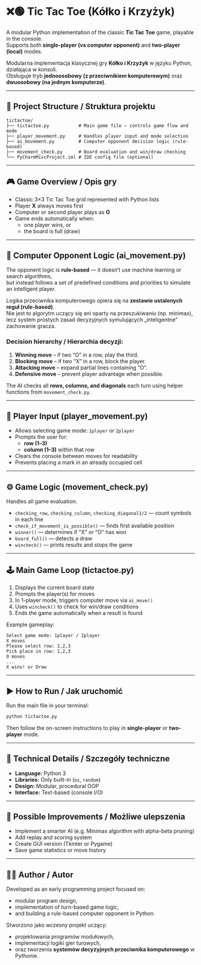 # ❌🟢 Tic Tac Toe (Kółko i Krzyżyk)

A modular Python implementation of the classic **Tic Tac Toe** game, playable in the console.  
Supports both **single-player (vs computer opponent)** and **two-player (local)** modes.

Modularna implementacja klasycznej gry **Kółko i Krzyżyk** w języku Python, działająca w konsoli.  
Obsługuje tryb **jednoosobowy (z przeciwnikiem komputerowym)** oraz **dwuosobowy (na jednym komputerze)**.

---

## 🧩 Project Structure / Struktura projektu

```
tictactoe/
├── tictactoe.py           # Main game file – controls game flow and mode
├── player_movement.py     # Handles player input and mode selection
├── ai_movement.py         # Computer opponent decision logic (rule-based)
├── movement_check.py      # Board evaluation and win/draw checking
└── PyCharmMiscProject.iml # IDE config file (optional)
```

---

## 🎮 Game Overview / Opis gry

- Classic 3×3 Tic Tac Toe grid represented with Python lists  
- Player **X** always moves first  
- Computer or second player plays as **O**  
- Game ends automatically when:
  - one player wins, or  
  - the board is full (draw)

---

## 🧠 Computer Opponent Logic (ai_movement.py)

The opponent logic is **rule-based** — it doesn’t use machine learning or search algorithms,  
but instead follows a set of predefined conditions and priorities to simulate an intelligent player.

Logika przeciwnika komputerowego opiera się na **zestawie ustalonych reguł (rule-based)**.  
Nie jest to algorytm uczący się ani oparty na przeszukiwaniu (np. minimax),  
lecz system prostych zasad decyzyjnych symulujących „inteligentne” zachowanie gracza.

### Decision hierarchy / Hierarchia decyzji:
1. **Winning move** – if two “O” in a row, play the third.
2. **Blocking move** – if two “X” in a row, block the player.
3. **Attacking move** – expand partial lines containing “O”.
4. **Defensive move** – prevent player advantage when possible.

The AI checks all **rows, columns, and diagonals** each turn using helper functions from `movement_check.py`.

---

## 👤 Player Input (player_movement.py)

- Allows selecting game mode: `1player` or `2player`
- Prompts the user for:
  - **row (1–3)**
  - **column (1–3)** within that row
- Clears the console between moves for readability
- Prevents placing a mark in an already occupied cell

---

## ⚙️ Game Logic (movement_check.py)

Handles all game evaluation:
- `checking_row`, `checking_column`, `checking_diagonal1/2` — count symbols in each line  
- `check_if_movement_is_possible()` — finds first available position  
- `winner()` — determines if "X" or "O" has won  
- `board_full()` — detects a draw  
- `wincheck()` — prints results and stops the game  

---

## 🕹️ Main Game Loop (tictactoe.py)

1. Displays the current board state  
2. Prompts the player(s) for moves  
3. In 1-player mode, triggers computer move via `ai_move()`  
4. Uses `wincheck()` to check for win/draw conditions  
5. Ends the game automatically when a result is found  

Example gameplay:
```
Select game mode: 1player / 2player
X moves
Please select row: 1,2,3
Pick place in row: 1,2,3
O moves
...
X wins! or Draw
```

---

## ▶️ How to Run / Jak uruchomić

Run the main file in your terminal:
```bash
python tictactoe.py
```
Then follow the on-screen instructions to play in **single-player** or **two-player** mode.

---

## 🧩 Technical Details / Szczegóły techniczne

- **Language:** Python 3  
- **Libraries:** Only built-in (`os`, `random`)  
- **Design:** Modular, procedural OOP  
- **Interface:** Text-based (console I/O)

---

## 🚀 Possible Improvements / Możliwe ulepszenia
- Implement a smarter AI (e.g. Minimax algorithm with alpha-beta pruning)  
- Add replay and scoring system  
- Create GUI version (Tkinter or Pygame)  
- Save game statistics or move history  

---

## 👨‍💻 Author / Autor

Developed as an early programming project focused on:
- modular program design,  
- implementation of turn-based game logic,  
- and building a rule-based computer opponent in Python.

Stworzono jako wczesny projekt uczący:
- projektowania programów modułowych,  
- implementacji logiki gier turowych,  
- oraz tworzenia **systemów decyzyjnych przeciwnika komputerowego** w Pythonie.
